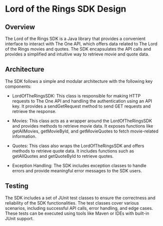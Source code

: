 # Lord of the Rings SDK Design
## Overview
The Lord of the Rings SDK is a Java library that provides a convenient interface to interact with The One API, which offers data related to The Lord of the Rings movies and quotes. The SDK encapsulates the API calls and provides a simplified and intuitive way to retrieve movie and quote data.

## Architecture
The SDK follows a simple and modular architecture with the following key components:

- LordOfTheRingsSDK: This class is responsible for making HTTP requests to The One API and handling the authentication using an API key. It provides a sendGetRequest method to send GET requests and retrieve the response.

- Movies: This class acts as a wrapper around the LordOfTheRingsSDK and provides methods to retrieve movie data. It exposes functions like getAllMovies, getMovieById, and getMovieQuotes to fetch movie-related information.

- Quotes: This class also wraps the LordOfTheRingsSDK and offers methods to retrieve quote data. It includes functions such as getAllQuotes and getQuoteById to retrieve quotes.

- Exception Handling: The SDK includes exception classes to handle errors and provide meaningful error messages to the SDK users.

## Testing
The SDK includes a set of JUnit test classes to ensure the correctness and reliability of the SDK functionalities. The test classes cover various scenarios, including successful API calls, error handling, and edge cases. These tests can be executed using tools like Maven or IDEs with built-in JUnit support.